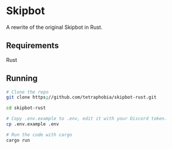 # Skipbot

A rewrite of the original Skipbot in Rust.

## Requirements

Rust

## Running

```bash
# Clone the repo
git clone https;//github.com/tetraphobia/skipbot-rust.git

cd skipbot-rust

# Copy .env.example to .env, edit it with your Discord token.
cp .env.example .env

# Run the code with cargo
cargo run
```
